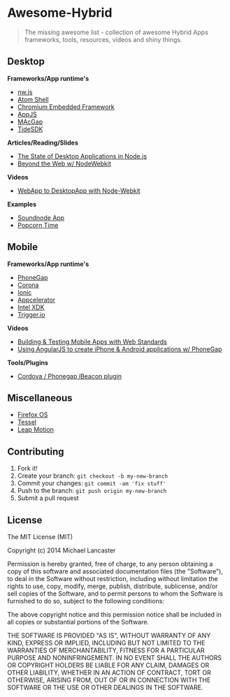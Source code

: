 # Awesome-Hybrid

> The missing awesome list - collection of awesome Hybrid Apps frameworks, tools, resources, videos and shiny things.


## Desktop

**Frameworks/App runtime's**

- [nw.js](https://github.com/nwjs/nw.js)
- [Atom Shell](https://github.com/atom/atom-shell)
- [Chromium Embedded Framework](https://code.google.com/p/chromiumembedded/)
- [AppJS](http://appjs.com/)
- [MAcGap](https://github.com/MacGapProject)
- [TideSDK](http://www.tidesdk.org/)

**Articles/Reading/Slides**

- [The State of Desktop Applications in Node.js](https://nodesource.com/blog/node-desktop-applications?utm_source=javascriptweekly&utm_medium=email)
- [Beyond the Web w/ NodeWebkit](https://speakerdeck.com/weblancaster/beyond-the-web-with-nodewebkit)

**Videos**

- [WebApp to DesktopApp with Node-Webkit](https://www.youtube.com/watch?v=d2tYH7vXMUM)

**Examples**

- [Soundnode App](https://github.com/Soundnode/soundnode-app)
- [Popcorn Time](https://popcorntime.io/)

## Mobile

**Frameworks/App runtime's**

- [PhoneGap](http://phonegap.com/)
- [Corona](http://coronalabs.com/)
- [Ionic](http://ionicframework.com/)
- [Appcelerator](http://www.appcelerator.com/)
- [Intel XDK](https://software.intel.com/en-us/html5/tools)
- [Trigger.io](https://trigger.io/)

**Videos**

- [Building & Testing Mobile Apps with Web Standards](https://www.youtube.com/watch?v=u6YBDqIFlvg)
- [Using AngularJS to create iPhone & Android applications w/ PhoneGap](https://www.youtube.com/watch?v=wVntVkRLR3M)

**Tools/Plugins**

- [Cordova / Phonegap iBeacon plugin](https://github.com/petermetz/cordova-plugin-ibeacon)

## Miscellaneous

- [Firefox OS](https://www.mozilla.org/en-US/firefox/os/)
- [Tessel](https://tessel.io/)
- [Leap Motion](https://www.leapmotion.com/)

## Contributing

1. Fork it!
2. Create your branch: `git checkout -b my-new-branch`
3. Commit your changes: `git commit -am 'fix stuff'`
4. Push to the branch: `git push origin my-new-branch`
5. Submit a pull request


## License

The MIT License (MIT)

Copyright (c) 2014 Michael Lancaster

Permission is hereby granted, free of charge, to any person obtaining a copy
of this software and associated documentation files (the "Software"), to deal
in the Software without restriction, including without limitation the rights
to use, copy, modify, merge, publish, distribute, sublicense, and/or sell
copies of the Software, and to permit persons to whom the Software is
furnished to do so, subject to the following conditions:

The above copyright notice and this permission notice shall be included in all
copies or substantial portions of the Software.

THE SOFTWARE IS PROVIDED "AS IS", WITHOUT WARRANTY OF ANY KIND, EXPRESS OR
IMPLIED, INCLUDING BUT NOT LIMITED TO THE WARRANTIES OF MERCHANTABILITY,
FITNESS FOR A PARTICULAR PURPOSE AND NONINFRINGEMENT. IN NO EVENT SHALL THE
AUTHORS OR COPYRIGHT HOLDERS BE LIABLE FOR ANY CLAIM, DAMAGES OR OTHER
LIABILITY, WHETHER IN AN ACTION OF CONTRACT, TORT OR OTHERWISE, ARISING FROM,
OUT OF OR IN CONNECTION WITH THE SOFTWARE OR THE USE OR OTHER DEALINGS IN THE
SOFTWARE.

